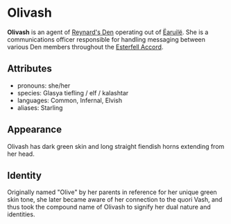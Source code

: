 # Olivash

**Olivash** is an agent of [Reynard's Den](../../../organizations/reynards-den) operating out of [Ëaruilë](../earuile.md). She is a communications officer responsible for handling messaging between various Den members throughout the [Esterfell Accord](../esterfell-accord.md).

## Attributes

- pronouns: she/her
- species: Glasya tiefling / elf / kalashtar
- languages: Common, Infernal, Elvish
- aliases: Starling

## Appearance

Olivash has dark green skin and long straight fiendish horns extending from her head.

## Identity

Originally named "Olive" by her parents in reference for her unique green skin tone, she later became aware of her connection to the quori Vash, and thus took the compound name of Olivash to signify her dual nature and identities.
